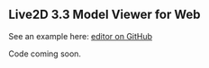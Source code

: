 ## Live2D 3.3 Model Viewer for Web
See an example here: [editor on GitHub](https://denchisoft.github.io/Live2DWebViewer/)

Code coming soon.
